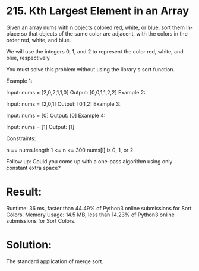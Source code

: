 # 215. Kth Largest Element in an Array

Given an array nums with n objects colored red, white, or blue, sort them in-place so that objects of the same color are adjacent, with the colors in the order red, white, and blue.

We will use the integers 0, 1, and 2 to represent the color red, white, and blue, respectively.

You must solve this problem without using the library's sort function.

Example 1:

Input: nums = [2,0,2,1,1,0]
Output: [0,0,1,1,2,2]
Example 2:

Input: nums = [2,0,1]
Output: [0,1,2]
Example 3:

Input: nums = [0]
Output: [0]
Example 4:

Input: nums = [1]
Output: [1]

Constraints:

n == nums.length
1 <= n <= 300
nums[i] is 0, 1, or 2.

Follow up: Could you come up with a one-pass algorithm using only constant extra space?

# Result:

Runtime: 36 ms, faster than 44.49% of Python3 online submissions for Sort Colors.
Memory Usage: 14.5 MB, less than 14.23% of Python3 online submissions for Sort Colors.

# Solution:

The standard application of merge sort.
